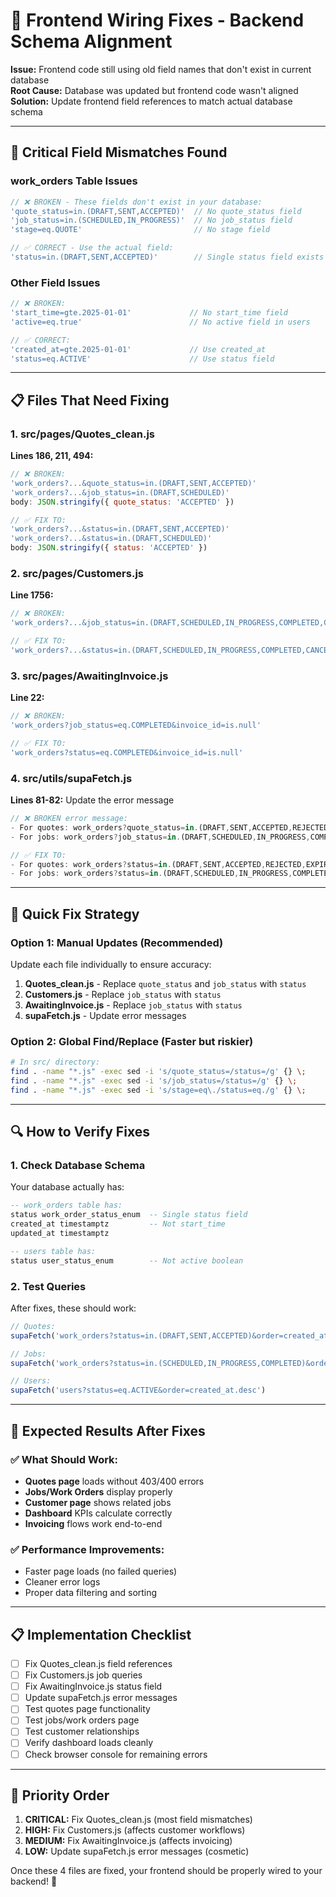 # 🔧 Frontend Wiring Fixes - Backend Schema Alignment

**Issue:** Frontend code still using old field names that don't exist in current database  
**Root Cause:** Database was updated but frontend code wasn't aligned  
**Solution:** Update frontend field references to match actual database schema

---

## 🚨 Critical Field Mismatches Found

### work_orders Table Issues
```javascript
// ❌ BROKEN - These fields don't exist in your database:
'quote_status=in.(DRAFT,SENT,ACCEPTED)'  // No quote_status field
'job_status=in.(SCHEDULED,IN_PROGRESS)'  // No job_status field  
'stage=eq.QUOTE'                         // No stage field

// ✅ CORRECT - Use the actual field:
'status=in.(DRAFT,SENT,ACCEPTED)'        // Single status field exists
```

### Other Field Issues
```javascript
// ❌ BROKEN:
'start_time=gte.2025-01-01'             // No start_time field
'active=eq.true'                        // No active field in users

// ✅ CORRECT:
'created_at=gte.2025-01-01'             // Use created_at
'status=eq.ACTIVE'                      // Use status field
```

---

## 📋 Files That Need Fixing

### 1. src/pages/Quotes_clean.js
**Lines 186, 211, 494:**
```javascript
// ❌ BROKEN:
'work_orders?...&quote_status=in.(DRAFT,SENT,ACCEPTED)'
'work_orders?...&job_status=in.(DRAFT,SCHEDULED)'
body: JSON.stringify({ quote_status: 'ACCEPTED' })

// ✅ FIX TO:
'work_orders?...&status=in.(DRAFT,SENT,ACCEPTED)'
'work_orders?...&status=in.(DRAFT,SCHEDULED)'
body: JSON.stringify({ status: 'ACCEPTED' })
```

### 2. src/pages/Customers.js  
**Line 1756:**
```javascript
// ❌ BROKEN:
'work_orders?...&job_status=in.(DRAFT,SCHEDULED,IN_PROGRESS,COMPLETED,CANCELLED)'

// ✅ FIX TO:
'work_orders?...&status=in.(DRAFT,SCHEDULED,IN_PROGRESS,COMPLETED,CANCELLED)'
```

### 3. src/pages/AwaitingInvoice.js
**Line 22:**
```javascript
// ❌ BROKEN:
'work_orders?job_status=eq.COMPLETED&invoice_id=is.null'

// ✅ FIX TO:
'work_orders?status=eq.COMPLETED&invoice_id=is.null'
```

### 4. src/utils/supaFetch.js
**Lines 81-82:** Update the error message
```javascript
// ❌ BROKEN error message:
- For quotes: work_orders?quote_status=in.(DRAFT,SENT,ACCEPTED,REJECTED,EXPIRED,DECLINED)
- For jobs: work_orders?job_status=in.(DRAFT,SCHEDULED,IN_PROGRESS,COMPLETED,CANCELLED)

// ✅ FIX TO:
- For quotes: work_orders?status=in.(DRAFT,SENT,ACCEPTED,REJECTED,EXPIRED,DECLINED)
- For jobs: work_orders?status=in.(DRAFT,SCHEDULED,IN_PROGRESS,COMPLETED,CANCELLED)
```

---

## 🎯 Quick Fix Strategy

### Option 1: Manual Updates (Recommended)
Update each file individually to ensure accuracy:

1. **Quotes_clean.js** - Replace `quote_status` and `job_status` with `status`
2. **Customers.js** - Replace `job_status` with `status`  
3. **AwaitingInvoice.js** - Replace `job_status` with `status`
4. **supaFetch.js** - Update error messages

### Option 2: Global Find/Replace (Faster but riskier)
```bash
# In src/ directory:
find . -name "*.js" -exec sed -i 's/quote_status=/status=/g' {} \;
find . -name "*.js" -exec sed -i 's/job_status=/status=/g' {} \;
find . -name "*.js" -exec sed -i 's/stage=eq\./status=eq./g' {} \;
```

---

## 🔍 How to Verify Fixes

### 1. Check Database Schema
Your database actually has:
```sql
-- work_orders table has:
status work_order_status_enum  -- Single status field
created_at timestamptz         -- Not start_time
updated_at timestamptz

-- users table has:  
status user_status_enum        -- Not active boolean
```

### 2. Test Queries
After fixes, these should work:
```javascript
// Quotes:
supaFetch('work_orders?status=in.(DRAFT,SENT,ACCEPTED)&order=created_at.desc')

// Jobs:  
supaFetch('work_orders?status=in.(SCHEDULED,IN_PROGRESS,COMPLETED)&order=created_at.desc')

// Users:
supaFetch('users?status=eq.ACTIVE&order=created_at.desc')
```

---

## 🚀 Expected Results After Fixes

### ✅ What Should Work:
- **Quotes page** loads without 403/400 errors
- **Jobs/Work Orders** display properly  
- **Customer page** shows related jobs
- **Dashboard** KPIs calculate correctly
- **Invoicing** flows work end-to-end

### ✅ Performance Improvements:
- Faster page loads (no failed queries)
- Cleaner error logs
- Proper data filtering and sorting

---

## 📋 Implementation Checklist

- [ ] Fix Quotes_clean.js field references
- [ ] Fix Customers.js job queries  
- [ ] Fix AwaitingInvoice.js status field
- [ ] Update supaFetch.js error messages
- [ ] Test quotes page functionality
- [ ] Test jobs/work orders page
- [ ] Test customer relationships
- [ ] Verify dashboard loads cleanly
- [ ] Check browser console for remaining errors

---

## 🎯 Priority Order

1. **CRITICAL:** Fix Quotes_clean.js (most field mismatches)
2. **HIGH:** Fix Customers.js (affects customer workflows)  
3. **MEDIUM:** Fix AwaitingInvoice.js (affects invoicing)
4. **LOW:** Update supaFetch.js error messages (cosmetic)

Once these 4 files are fixed, your frontend should be properly wired to your backend! 🎉

